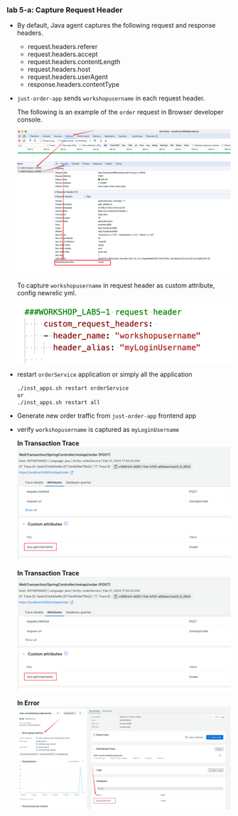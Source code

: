 ### lab 5-a: Capture Request Header

- By default, Java agent captures the following request and response headers. 

    - request.headers.referer
    - request.headers.accept
    - request.headers.contentLength
    - request.headers.host
    - request.headers.userAgent
    - response.headers.contentType    

- `just-order-app` sends `workshopusername` in each request header.   

   The following is an example of the `order` request in Browser developer console. 
 
    ![Lab Diagram](../assets/images/requestHeader.png)  

   To capture `workshopusername` in request header as custom attribute, config newrelic yml. 

    ![Lab Diagram](../assets/images/captureHeaders.png)

- restart `orderService` application or simply all the application

    ```
    ./inst_apps.sh restart orderService
    or
    ./inst_apps.sh restart all    
    ```

- Generate new order traffic from `just-order-app` frontend app 

- verify `workshopusername` is captured as `myLoginUsername`  

    **In Transaction Trace**
    ![Lab Diagram](../assets/images/customHeaderAttribute.png)

    **In Transaction Trace**
    ![Lab Diagram](../assets/images/customHeaderAttribute.png)

    **In Error**
    ![Lab Diagram](../assets/images/customHeaderAttributeError.png)    